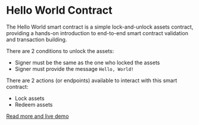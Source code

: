 # Hello World Contract

The Hello World smart contract is a simple lock-and-unlock assets contract, providing a hands-on introduction to end-to-end smart contract validation and transaction building.

There are 2 conditions to unlock the assets:

- Signer must be the same as the one who locked the assets
- Signer must provide the message `Hello, World!`

There are 2 actions (or endpoints) available to interact with this smart contract:

- Lock assets
- Redeem assets

[Read more and live demo](https://meshjs.dev/smart-contracts/hello-world)
